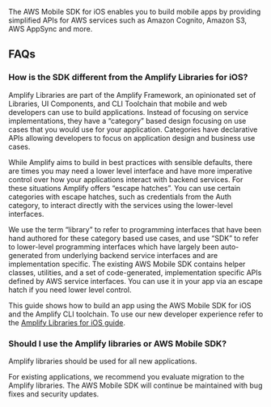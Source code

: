 The AWS Mobile SDK for iOS enables you to build mobile apps by providing simplified APIs for AWS services such as Amazon Cognito, Amazon S3, AWS AppSync and more.

<inline-fragment src="~/sdk/fragments/library-callout.md"></inline-fragment>

## FAQs

### How is the SDK different from the Amplify Libraries for iOS?

Amplify Libraries are part of the Amplify Framework, an opinionated set of Libraries, UI Components, and CLI Toolchain that mobile and web developers can use to build applications. Instead of focusing on service implementations, they have a “category” based design focusing on use cases that you would use for your application. Categories have declarative APIs allowing developers to focus on application design and business use cases.

While Amplify aims to build in best practices with sensible defaults, there are times you may need a lower level interface and have more imperative control over how your applications interact with backend services. For these situations Amplify offers “escape hatches”. You can use certain categories with escape hatches, such as credentials from the Auth category, to interact directly with the services using the lower-level interfaces.

We use the term “library” to refer to programming interfaces that have been hand authored for these category based use cases, and use “SDK” to refer to lower-level programming interfaces which have largely been auto-generated from underlying backend service interfaces and are implementation specific. The existing AWS Mobile SDK contains helper classes, utilities, and a set of code-generated, implementation specific APIs defined by AWS service interfaces. You can use it in your app via an escape hatch if you need lower level control.

This guide shows how to build an app using the AWS Mobile SDK for iOS and the Amplify CLI toolchain. To use our new developer experience refer to the [Amplify Libraries for iOS guide](~/lib/lib.md).

### Should I use the Amplify libraries or AWS Mobile SDK?

Amplify libraries should be used for all new applications. 

For existing applications, we recommend you evaluate migration to the Amplify libraries. The AWS Mobile SDK will continue be maintained with bug fixes and security updates.